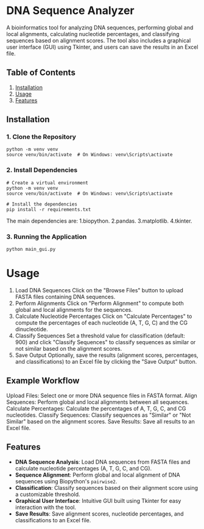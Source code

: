 # DNA Sequence Analyzer

A bioinformatics tool for analyzing DNA sequences, performing global and local alignments, calculating nucleotide percentages, and classifying sequences based on alignment scores. The tool also includes a graphical user interface (GUI) using Tkinter, and users can save the results in an Excel file.

## Table of Contents
1. [Installation](#installation)
2. [Usage](#usage)
3. [Features](#features)


## Installation

### 1. Clone the Repository

```bas# Create a virtual environment
python -m venv venv
source venv/bin/activate  # On Windows: venv\Scripts\activate

```
### 2. Install Dependencies
```
# Create a virtual environment
python -m venv venv
source venv/bin/activate  # On Windows: venv\Scripts\activate

# Install the dependencies
pip install -r requirements.txt
```
The main dependencies are:
1.biopython.
2.pandas.
3.matplotlib.
4.tkinter.

### 3. Running the Application
```
python main_gui.py

```
# Usage
1. Load DNA Sequences
Click on the "Browse Files" button to upload FASTA files containing DNA sequences.
2. Perform Alignments
Click on "Perform Alignment" to compute both global and local alignments for the sequences.
3. Calculate Nucleotide Percentages
Click on "Calculate Percentages" to compute the percentages of each nucleotide (A, T, G, C) and the CG dinucleotide.
4. Classify Sequences
Set a threshold value for classification (default: 900) and click "Classify Sequences" to classify sequences as similar or not similar based on the alignment scores.
5. Save Output
Optionally, save the results (alignment scores, percentages, and classifications) to an Excel file by clicking the "Save Output" button.

## Example Workflow
Upload Files: Select one or more DNA sequence files in FASTA format.
Align Sequences: Perform global and local alignments between all sequences.
Calculate Percentages: Calculate the percentages of A, T, G, C, and CG nucleotides.
Classify Sequences: Classify sequences as "Similar" or "Not Similar" based on the alignment scores.
Save Results: Save all results to an Excel file.

## Features

- **DNA Sequence Analysis**: Load DNA sequences from FASTA files and calculate nucleotide percentages (A, T, G, C, and CG).
- **Sequence Alignment**: Perform global and local alignment of DNA sequences using Biopython's `pairwise2`.
- **Classification**: Classify sequences based on their alignment score using a customizable threshold.
- **Graphical User Interface**: Intuitive GUI built using Tkinter for easy interaction with the tool.
- **Save Results**: Save alignment scores, nucleotide percentages, and classifications to an Excel file.


